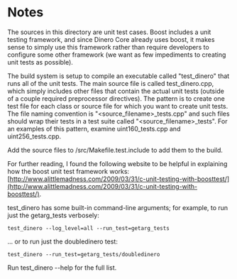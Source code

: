 # Notes
The sources in this directory are unit test cases.  Boost includes a
unit testing framework, and since Dinero Core already uses boost, it makes
sense to simply use this framework rather than require developers to
configure some other framework (we want as few impediments to creating
unit tests as possible).

The build system is setup to compile an executable called "test_dinero"
that runs all of the unit tests.  The main source file is called
test_dinero.cpp, which simply includes other files that contain the
actual unit tests (outside of a couple required preprocessor
directives).  The pattern is to create one test file for each class or
source file for which you want to create unit tests.  The file naming
convention is "<source_filename>_tests.cpp" and such files should wrap
their tests in a test suite called "<source_filename>_tests".  For an
examples of this pattern, examine uint160_tests.cpp and
uint256_tests.cpp.

Add the source files to /src/Makefile.test.include to add them to the build.

For further reading, I found the following website to be helpful in
explaining how the boost unit test framework works:
[http://www.alittlemadness.com/2009/03/31/c-unit-testing-with-boosttest/](http://www.alittlemadness.com/2009/03/31/c-unit-testing-with-boosttest/).

test_dinero has some built-in command-line arguments; for
example, to run just the getarg_tests verbosely:

    test_dinero --log_level=all --run_test=getarg_tests

... or to run just the doubledinero test:

    test_dinero --run_test=getarg_tests/doubledinero

Run  test_dinero --help   for the full list.

